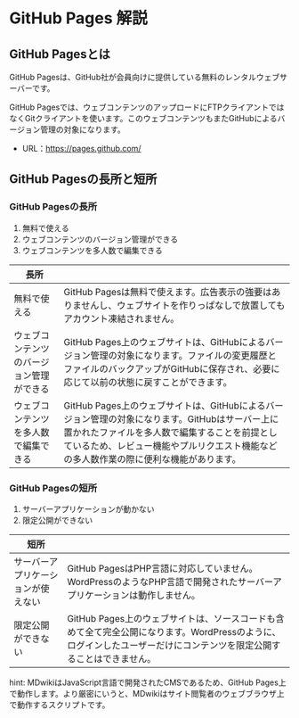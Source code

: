 # GitHub Pages 解説

## GitHub Pagesとは

GitHub Pagesは、GitHub社が会員向けに提供している無料のレンタルウェブサーバーです。

GitHub Pagesでは、ウェブコンテンツのアップロードにFTPクライアントではなくGitクライアントを使います。このウェブコンテンツもまたGitHubによるバージョン管理の対象になります。

* URL：https://pages.github.com/

## GitHub Pagesの長所と短所

### GitHub Pagesの長所

1. 無料で使える
1. ウェブコンテンツのバージョン管理ができる
1. ウェブコンテンツを多人数で編集できる

| 長所                                     |                                                              |
| ---------------------------------------- | ------------------------------------------------------------ |
| 無料で使える                             | GitHub Pagesは無料で使えます。広告表示の強要はありませんし、ウェブサイトを作りっぱなしで放置してもアカウント凍結されません。 |
| ウェブコンテンツのバージョン管理ができる | GitHub Pages上のウェブサイトは、GitHubによるバージョン管理の対象になります。ファイルの変更履歴とファイルのバックアップがGitHubに保存され、必要に応じて以前の状態に戻すことができます。 |
| ウェブコンテンツを多人数で編集できる     | GitHub Pages上のウェブサイトは、GitHubによるバージョン管理の対象になります。GitHubはサーバー上に置かれたファイルを多人数で編集することを前提としているため、レビュー機能やプルリクエスト機能などの多人数作業の際に便利な機能があります。 |

### GitHub Pagesの短所

1. サーバーアプリケーションが動かない
1. 限定公開ができない

| 短所                               |                                                              |
| ---------------------------------- | ------------------------------------------------------------ |
| サーバーアプリケーションが使えない | GitHub PagesはPHP言語に対応していません。WordPressのようなPHP言語で開発されたサーバーアプリケーションは動作しません。 |
| 限定公開ができない                 | GitHub Pages上のウェブサイトは、ソースコードも含めて全て完全公開になります。WordPressのように、ログインしたユーザーだけにコンテンツを限定公開することはできません。 |



hint: MDwikiはJavaScript言語で開発されたCMSであるため、GitHub Pages上で動作します。より厳密にいうと、MDwikiはサイト閲覧者のウェブブラウザ上で動作するスクリプトです。
